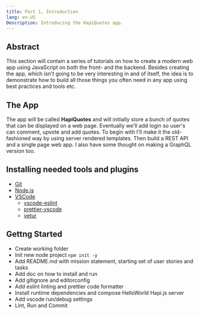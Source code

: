 ```yaml
---
title: Part 1, Introduction
lang: en-US
Description: Introducing the HapiQuotes app.
---
```


## Abstract

This section will contain a series of tutorials on how to create a modern web app using JavaScript on both the front- and the backend. Besides creating the app, which isn't going to be very interesting in and of itself, the idea is to demonstrate how to build all those things you often need in any app using best practices and tools etc.

## The App

The app will be called **HapiQuotes** and will initially store a bunch of quotes that can be displayed on a web page. Eventually we'll add login so user's can comment, upvote and add quotes. To begin with I'll make it the old-fashioned way by using server rendered templates. Then build a REST API and a single page web app. I also have some thought on making a GraphQL version too.

## Installing needed tools and plugins

* [Git](https://git-scm.com/)
* [Node.js](https://nodejs.org/en/)
* [VSCode](https://code.visualstudio.com/)
  * [vscode-eslint](https://github.com/Microsoft/vscode-eslint)
  * [prettier-vscode](https://github.com/prettier/prettier-vscode)
  * [vetur](https://github.com/vuejs/vetur)

## Gettng Started

* Create working folder
* Init new node project `npm init -y`
* Add README.md with mission statement, starting set of user stories and tasks
* Add doc on how to install and run
* Add gitignore and editorconfig
* Add eslint linting and prettier code formatter
* Install runtime dependencies and compose HelloWorld Hapi.js server
* Add vscode run/debug settings
* Lint, Run and Commit